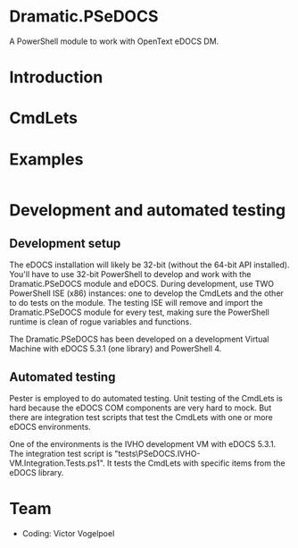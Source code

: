 # Dramatic.PSeDOCS
A PowerShell module to work with OpenText eDOCS DM.



# Introduction


# CmdLets

# Examples

```PowerShell


```

# Development and automated testing

## Development setup
The eDOCS installation will likely be 32-bit (without the 64-bit API installed). You'll have to use 32-bit PowerShell to develop and work with the Dramatic.PSeDOCS module and eDOCS.
During development, use TWO PowerShell ISE (x86) instances: one to develop the CmdLets and the other to do tests on the module. The testing ISE will remove and import the Dramatic.PSeDOCS module for every test, making sure the PowerShell runtime is clean of rogue variables and functions.

The Dramatic.PSeDOCS has been developed on a development Virtual Machine with eDOCS 5.3.1 (one library) and PowerShell 4.

## Automated testing
Pester is employed to do automated testing. Unit testing of the CmdLets is hard because the eDOCS COM components are very hard to mock.
But there are integration test scripts that test the CmdLets with one or more eDOCS environments.

One of the environments is the IVHO development VM with eDOCS 5.3.1. The integration test script is "tests\PSeDOCS.IVHO-VM.Integration.Tests.ps1". It tests the CmdLets with specific items from the eDOCS library.






# Team
- Coding: Victor Vogelpoel



